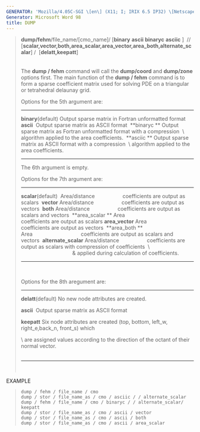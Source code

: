 ```yaml
---
GENERATOR: 'Mozilla/4.05C-SGI \[en\] (X11; I; IRIX 6.5 IP32) \[Netscape\]'
Generator: Microsoft Word 98
title: DUMP
---
```


> **dump/fehm**/file\_name/\[cmo\_name\]/ \[**binary** **ascii** 
> **binaryc** **asciic** \]  //
> \[**scalar,vector,both,area\_scalar,area\_vector,area\_both,alternate\_scalar**\]
> /  \[**delatt,keepatt**\]\
> \
> \
> The **dump / fehm** command will call the **dump/coord** and
> **dump/zone** options first. The main function of the **dump / fehm**
> command is to form a sparse coefficient matrix used for solving PDE on
> a triangular or tetrahedral delaunay grid.
>
> Options for the 5th argument are:
>
>   --------------------- ------------------------------------------------------------------------
>   **binary**(default)   Output sparse matrix in Fortran unformatted format 
>   **ascii**             Output sparse matrix as ASCII format 
>   **binaryc **          Output sparse matrix as Fortran unformatted format with a compression 
>   \                     algorithm applied to the area coefficients. 
>   **asciic **           Output sparse matrix as ASCII format with a compression 
>   \                     algorithm applied to the area coefficients. 
>   --------------------- ------------------------------------------------------------------------
>
> The 6th argument is empty.
>
> Options for the 7th argument are:
>
>   ----------------------- ------------------------------------------------------------------------------------------------------
>   **scalar**(default)     Area/distance                   coefficients are output as scalars 
>   **vector**              Area/distance                   coefficients are output as vectors 
>   **both**                Area/distance                   coefficients are output as scalars and vectors 
>   **area\_scalar **       Area                                 coefficients are output as scalars
>   **area\_vector**        Area                                 coefficients are output as vectors 
>   **area\_both **         Area                                 coefficients are output as scalars and vectors 
>   **alternate\_scalar**   Area/distance                   coefficients are output as scalars with compression of coefficients 
>   \                                                          & applied during calculation of coefficients. 
>   ----------------------- ------------------------------------------------------------------------------------------------------
>
>  
>
> Options for the 8th aregument are:
>
>   --------------------- -------------------------------------------------------------------------------------------
>   **delatt**(default)   No new node attributes are created.
>
>   **ascii**             Output sparse matrix as ASCII format 
>
>   **keepatt**           Six node attributes are created (top, bottom, left\_w, right\_e,back\_n, front\_s) which 
>
>   \                     are assigned values according to the direction of the octant of their normal vector. \
>                           
>   --------------------- -------------------------------------------------------------------------------------------
>
>  

EXAMPLE

>     dump / fehm / file_name / cmo 
>     dump / stor / file_name_as / cmo / asciic / / alternate_scalar 
>     dump / fehm / file_name / cmo / binaryc / / alternate_scalar/ keepatt 
>     dump / stor / file_name_as / cmo / ascii / vector
>     dump / stor / file_name_as / cmo / ascii / both 
>     dump / stor / file_name_as / cmo / ascii / area_scalar
